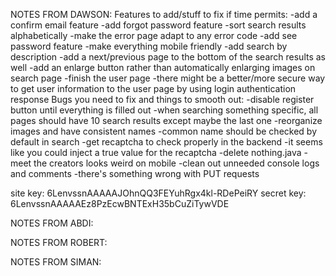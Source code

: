 NOTES FROM DAWSON:
    Features to add/stuff to fix if time permits:
        -add a confirm email feature
        -add forgot password feature
        -sort search results alphabetically
        -make the error page adapt to any error code
        -add see password feature
        -make everything mobile friendly
        -add search by description
        -add a next/previous page to the bottom of the search results as well
        -add an enlarge button rather than automatically enlarging images on search page
        -finish the user page
        -there might be a better/more secure way to get user information to the user page by using login authentication response
    Bugs you need to fix and things to smooth out:
        -disable register button until everything is filled out
        -when searching something specific, all pages should have 10 search results except maybe the last one
        -reorganize images and have consistent names
        -common name should be checked by default in search
        -get recaptcha to check properly in the backend
        -it seems like you could inject a true value for the recaptcha
        -delete nothing.java
        -meet the creators looks weird on mobile
        -clean out unneeded console logs and comments
        -there's something wrong with PUT requests

site key: 6LenvssnAAAAAJOhnQQ3FEYuhRgx4kl-RDePeiRY
secret key: 6LenvssnAAAAAEz8PzEcwBNTExH35bCuZiTywVDE

NOTES FROM ABDI:

NOTES FROM ROBERT:

NOTES FROM SIMAN: